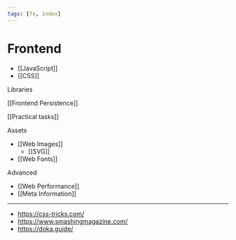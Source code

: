 ```yaml
---
tags: [fe, index]
---
```


# Frontend

- [[JavaScript]]
- [[CSS]]

Libraries

[[Frontend Persistence]]

[[Practical tasks]]

Assets

- [[Web Images]]
	- [[SVG]]
- [[Web Fonts]]

Advanced

- [[Web Performance]]
- [[Meta Information]]

---

- https://css-tricks.com/
- https://www.smashingmagazine.com/
- https://doka.guide/